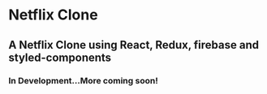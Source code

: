 # Netflix Clone
## A Netflix Clone using React, Redux, firebase and styled-components

### In Development...More coming soon!

